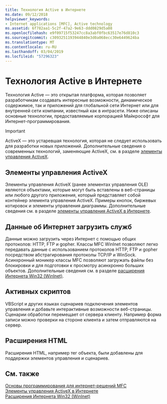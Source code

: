 ```yaml
---
title: Технология Active в Интернете
ms.date: 09/12/2018
helpviewer_keywords:
- Internet applications [MFC], Active technology
ms.assetid: 6f782aa1-5c2f-47a2-9e63-ddd0829d5a08
ms.openlocfilehash: e9f09715f53247cc8a3abf0fbc63517e76d810c3
ms.sourcegitcommit: c3093251193944840e3d0a068ecc30e6449624ba
ms.translationtype: MT
ms.contentlocale: ru-RU
ms.lasthandoff: 03/04/2019
ms.locfileid: "57296323"
---
```

# <a name="active-technology-on-the-internet"></a>Технология Active в Интернете

Технология Active — это открытая платформа, которая позволяет разработчикам создавать интересные возможности, динамическое содержимое, так и приложений для глобальной сети Интернет или для внутренней сети компании, известный как в интрасети. Ниже описаны основные технологии, предоставляемые корпорацией Майкрософт для Интернет-программирования.

>[!IMPORTANT]
> ActiveX — это устаревшая технология, которая не следует использовать для разработки новых приложений. Дополнительные сведения о современных технологий, заменяющие ActiveX, см. в разделе [элементы управления ActiveX](activex-controls.md).

## <a name="activex-controls"></a>Элементы управления ActiveX

Элементы управления ActiveX (ранее элементах управления OLE) являются объектами, которые могут быть вставлены в веб-страницы или любого другого приложения, который представляет собой контейнер элемента управления ActiveX. Примеры кнопок, биржевых котировок и элементы управления диаграммы. Дополнительные сведения см. в разделе [элементы управления ActiveX в Интернете](../mfc/activex-controls-on-the-internet.md).

## <a name="internet-data-download-services"></a>Данные об Интернет загрузить служб

Данные можно загрузить через Интернет с помощью общих протоколов: HTTP, FTP и gopher. Классы MFC WinInet позволяют легко передавать данные с использованием протоколов HTTP, FTP и gopher посредством абстрагирования протоколы TCP/IP и WinSock. Асинхронный моникер классы MFC позволяют загружать файлы без блокировки и для подготовки к просмотру асинхронно больших объектов. Дополнительные сведения см. в разделе [расширения Интернета Win32 (WinInet)](../mfc/win32-internet-extensions-wininet.md).

## <a name="active-scripts"></a>Активных скриптов

VBScript и других языках сценариев подключения элементов управления и добавьте интерактивные возможности веб-страницы. Сценарии обработки перемещает от сервера клиенту. Например форма записи можно проверки на стороне клиента и затем отправляются на сервер.

## <a name="html-extensions"></a>Расширения HTML

Расширения HTML, например тег объекта, были добавлены для поддержки элементов управления и сценариев.

## <a name="see-also"></a>См. также

[Основы программирования для интернет-решений MFC](../mfc/mfc-internet-programming-basics.md)<br/>
[Элементы управления ActiveX в Интернете](../mfc/activex-controls-on-the-internet.md)<br/>
[Расширения Интернета Win32 (WinInet)](../mfc/win32-internet-extensions-wininet.md)
